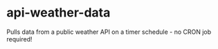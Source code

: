 # api-weather-data
Pulls data from a public weather API on a timer schedule - no CRON job required!
